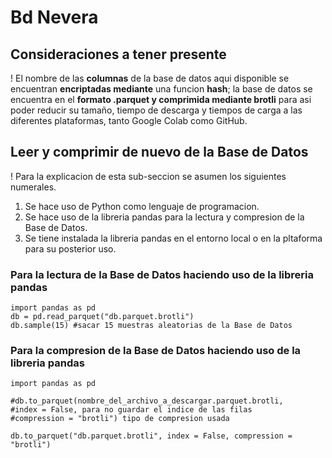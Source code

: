 # Bd Nevera
## Consideraciones a tener presente
! El nombre de las **columnas** de la base de datos aqui disponible se encuentran **encriptadas mediante** una funcion **hash**; la base de datos se encuentra en el **formato .parquet y comprimida mediante brotli** para asi poder reducir su tamaño, tiempo de descarga y tiempos de carga a las diferentes plataformas, tanto Google Colab como GitHub.
## Leer y comprimir de nuevo de la Base de Datos
! Para la explicacion de esta sub-seccion se asumen los siguientes numerales. 

  1. Se hace uso de Python como lenguaje de programacion. 
  2. Se hace uso de la libreria pandas para la lectura y compresion de la Base de Datos. 
  3. Se tiene instalada la libreria pandas en el entorno local o en la pltaforma para su posterior uso. 

### Para la lectura de la Base de Datos haciendo uso de la libreria pandas
<pre><code>import pandas as pd
db = pd.read_parquet("db.parquet.brotli")
db.sample(15) #sacar 15 muestras aleatorias de la Base de Datos
</code></pre>


### Para la compresion de la Base de Datos haciendo uso de la libreria pandas


<pre><code>import pandas as pd

#db.to_parquet(nombre_del_archivo_a_descargar.parquet.brotli, 
#index = False, para no guardar el indice de las filas 
#compression = "brotli") tipo de compresion usada

db.to_parquet("db.parquet.brotli", index = False, compression = "brotli")
</code></pre>
